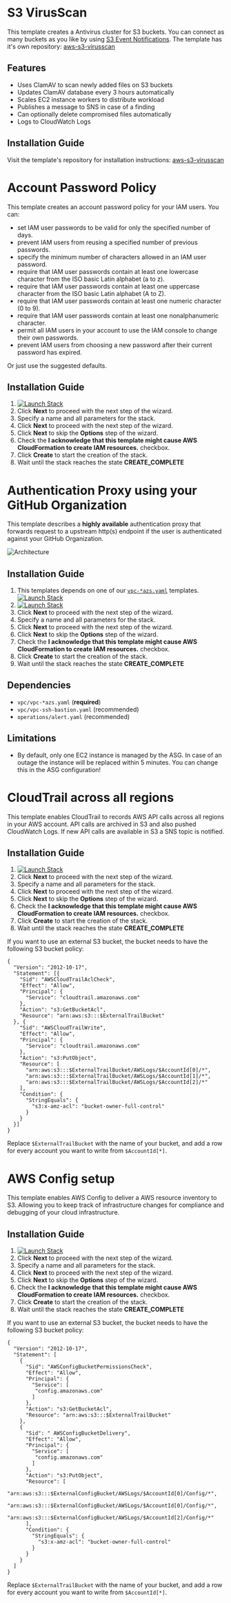 # S3 VirusScan
This template creates a Antivirus cluster for S3 buckets. You can connect as many buckets as you like by using [S3 Event Notifications](http://docs.aws.amazon.com/AmazonS3/latest/dev/NotificationHowTo.html). The template has it's own repository: [aws-s3-virusscan](https://github.com/widdix/aws-s3-virusscan)

## Features

* Uses ClamAV to scan newly added files on S3 buckets
* Updates ClamAV database every 3 hours automatically
* Scales EC2 instance workers to distribute workload
* Publishes a message to SNS in case of a finding
* Can optionally delete compromised files automatically
* Logs to CloudWatch Logs

## Installation Guide
Visit the template's repository for installation instructions: [aws-s3-virusscan](https://github.com/widdix/aws-s3-virusscan)

# Account Password Policy
This template creates an account password policy for your IAM users. You can:

* set IAM user passwords to be valid for only the specified number of days.
* prevent IAM users from reusing a specified number of previous passwords.
* specify the minimum number of characters allowed in an IAM user password.
* require that IAM user passwords contain at least one lowercase character from the ISO basic Latin alphabet (a to z).
* require that IAM user passwords contain at least one uppercase character from the ISO basic Latin alphabet (A to Z).
* require that IAM user passwords contain at least one numeric character (0 to 9).
* require that IAM user passwords contain at least one nonalphanumeric character.
* permit all IAM users in your account to use the IAM console to change their own passwords.
* prevent IAM users from choosing a new password after their current password has expired.

Or just use the suggested defaults.

## Installation Guide
1. [![Launch Stack](./img/launch-stack.png)](https://console.aws.amazon.com/cloudformation/home#/stacks/new?stackName=security-account-password-policy&templateURL=https://s3-eu-west-1.amazonaws.com/widdix-aws-cf-templates-releases-eu-west-1/__VERSION__security/account-password-policy.yaml)
1. Click **Next** to proceed with the next step of the wizard.
1. Specify a name and all parameters for the stack.
1. Click **Next** to proceed with the next step of the wizard.
1. Click **Next** to skip the **Options** step of the wizard.
1. Check the **I acknowledge that this template might cause AWS CloudFormation to create IAM resources.** checkbox.
1. Click **Create** to start the creation of the stack.
1. Wait until the stack reaches the state **CREATE_COMPLETE**

# Authentication Proxy using your GitHub Organization
This template describes a **highly available** authentication proxy that forwards request to a upstream http(s) endpoint if the user is authenticated against your GitHub Organization.

![Architecture](./img/security-auth-proxy-ha-github-orga.png)

## Installation Guide
1. This templates depends on one of our [`vpc-*azs.yaml`](../vpc/) templates. [![Launch Stack](./img/launch-stack.png)](https://console.aws.amazon.com/cloudformation/home#/stacks/new?stackName=vpc-2azs&templateURL=https://s3-eu-west-1.amazonaws.com/widdix-aws-cf-templates-releases-eu-west-1/__VERSION__vpc/vpc-2azs.yaml)
1. [![Launch Stack](./img/launch-stack.png)](https://console.aws.amazon.com/cloudformation/home#/stacks/new?stackName=security-auth-proxy-ha-github-orga&templateURL=https://s3-eu-west-1.amazonaws.com/widdix-aws-cf-templates-releases-eu-west-1/__VERSION__security/auth-proxy-ha-github-orga.yaml)
1. Click **Next** to proceed with the next step of the wizard.
1. Specify a name and all parameters for the stack.
1. Click **Next** to proceed with the next step of the wizard.
1. Click **Next** to skip the **Options** step of the wizard.
1. Check the **I acknowledge that this template might cause AWS CloudFormation to create IAM resources.** checkbox.
1. Click **Create** to start the creation of the stack.
1. Wait until the stack reaches the state **CREATE_COMPLETE**

## Dependencies
* `vpc/vpc-*azs.yaml` (**required**)
* `vpc/vpc-ssh-bastion.yaml` (recommended)
* `operations/alert.yaml` (recommended)

## Limitations
* By default, only one EC2 instance is managed by the ASG. In case of an outage the instance will be replaced within 5 minutes. You can change this in the ASG configuration!

# CloudTrail across all regions
This template enables CloudTrail to records AWS API calls across all regions in your AWS account. API calls are archived in S3 and also pushed CloudWatch Logs. If new API calls are available in S3 a SNS topic is notified.

## Installation Guide
1. [![Launch Stack](./img/launch-stack.png)](https://console.aws.amazon.com/cloudformation/home#/stacks/new?stackName=security-cloudtrail&templateURL=https://s3-eu-west-1.amazonaws.com/widdix-aws-cf-templates-releases-eu-west-1/__VERSION__security/cloudtrail.yaml)
1. Click **Next** to proceed with the next step of the wizard.
1. Specify a name and all parameters for the stack.
1. Click **Next** to proceed with the next step of the wizard.
1. Click **Next** to skip the **Options** step of the wizard.
1. Check the **I acknowledge that this template might cause AWS CloudFormation to create IAM resources.** checkbox.
1. Click **Create** to start the creation of the stack.
1. Wait until the stack reaches the state **CREATE_COMPLETE**

If you want to use an external S3 bucket, the bucket needs to have the following S3 bucket policy:

```
{
  "Version": "2012-10-17",
  "Statement": [{
    "Sid": "AWSCloudTrailAclCheck",
    "Effect": "Allow",
    "Principal": {
      "Service": "cloudtrail.amazonaws.com"
    },
    "Action": "s3:GetBucketAcl",
    "Resource": "arn:aws:s3:::$ExternalTrailBucket"
  }, {
    "Sid": "AWSCloudTrailWrite",
    "Effect": "Allow",
    "Principal": {
      "Service": "cloudtrail.amazonaws.com"
    },
    "Action": "s3:PutObject",
    "Resource": [
      "arn:aws:s3:::$ExternalTrailBucket/AWSLogs/$AccountId[0]/*",
      "arn:aws:s3:::$ExternalTrailBucket/AWSLogs/$AccountId[1]/*",
      "arn:aws:s3:::$ExternalTrailBucket/AWSLogs/$AccountId[2]/*"
    ],
    "Condition": {
      "StringEquals": {
        "s3:x-amz-acl": "bucket-owner-full-control"
      }
    }
  }]
}

```

Replace `$ExternalTrailBucket` with the name of your bucket, and add a row for every account you want to write from `$AccountId[*]`.

# AWS Config setup
This template enables AWS Config to deliver a AWS resource inventory to S3. Allowing you to keep track of infrastructure changes for compliance and debugging of your cloud infrastructure. 

## Installation Guide
1. [![Launch Stack](./img/launch-stack.png)](https://console.aws.amazon.com/cloudformation/home#/stacks/new?stackName=security-config&templateURL=https://s3-eu-west-1.amazonaws.com/widdix-aws-cf-templates-releases-eu-west-1/__VERSION__security/config.yaml)
1. Click **Next** to proceed with the next step of the wizard.
1. Specify a name and all parameters for the stack.
1. Click **Next** to proceed with the next step of the wizard.
1. Click **Next** to skip the **Options** step of the wizard.
1. Check the **I acknowledge that this template might cause AWS CloudFormation to create IAM resources.** checkbox.
1. Click **Create** to start the creation of the stack.
1. Wait until the stack reaches the state **CREATE_COMPLETE**

If you want to use an external S3 bucket, the bucket needs to have the following S3 bucket policy:

```
{
  "Version": "2012-10-17",
  "Statement": [
    {
      "Sid": "AWSConfigBucketPermissionsCheck",
      "Effect": "Allow",
      "Principal": {
        "Service": [
         "config.amazonaws.com"
        ]
      },
      "Action": "s3:GetBucketAcl",
      "Resource": "arn:aws:s3:::$ExternalTrailBucket"
    },
    {
      "Sid": " AWSConfigBucketDelivery",
      "Effect": "Allow",
      "Principal": {
        "Service": [
         "config.amazonaws.com"    
        ]
      },
      "Action": "s3:PutObject",
      "Resource": [
        "arn:aws:s3:::$ExternalConfigBucket/AWSLogs/$AccountId[0]/Config/*",
        "arn:aws:s3:::$ExternalConfigBucket/AWSLogs/$AccountId[0]/Config/*",
        "arn:aws:s3:::$ExternalConfigBucket/AWSLogs/$AccountId[2]/Config/*"
      ],
      "Condition": { 
        "StringEquals": { 
          "s3:x-amz-acl": "bucket-owner-full-control" 
        }
      }
    }
  ]
}

```

Replace `$ExternalTrailBucket` with the name of your bucket, and add a row for every account you want to write from `$AccountId[*]`.
